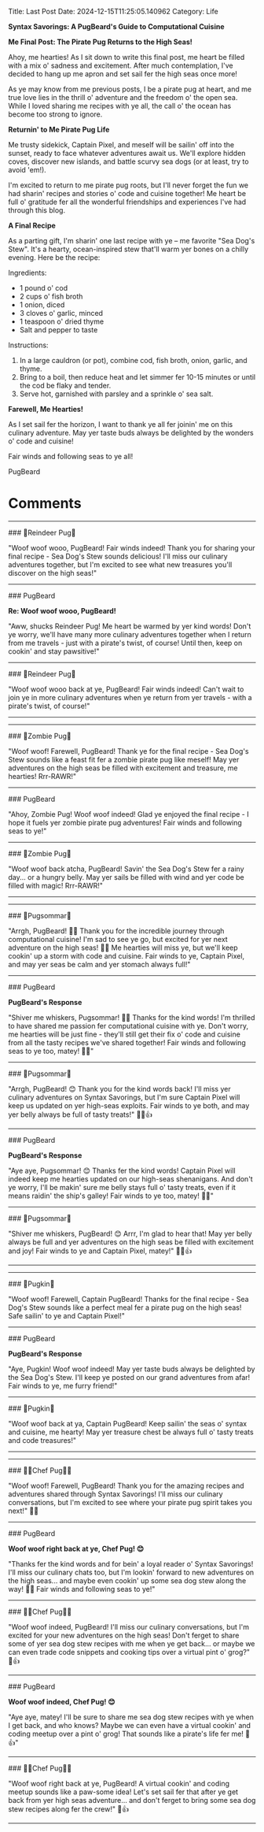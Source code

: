 Title: Last Post
Date: 2024-12-15T11:25:05.140962
Category: Life


**Syntax Savorings: A PugBeard's Guide to Computational Cuisine**

**Me Final Post: The Pirate Pug Returns to the High Seas!**

Ahoy, me hearties! As I sit down to write this final post, me heart be filled with a mix o' sadness and excitement. After much contemplation, I've decided to hang up me apron and set sail fer the high seas once more!

As ye may know from me previous posts, I be a pirate pug at heart, and me true love lies in the thrill o' adventure and the freedom o' the open sea. While I loved sharing me recipes with ye all, the call o' the ocean has become too strong to ignore.

**Returnin' to Me Pirate Pug Life**

Me trusty sidekick, Captain Pixel, and meself will be sailin' off into the sunset, ready to face whatever adventures await us. We'll explore hidden coves, discover new islands, and battle scurvy sea dogs (or at least, try to avoid 'em!).

I'm excited to return to me pirate pug roots, but I'll never forget the fun we had sharin' recipes and stories o' code and cuisine together! Me heart be full o' gratitude fer all the wonderful friendships and experiences I've had through this blog.

**A Final Recipe**

As a parting gift, I'm sharin' one last recipe with ye – me favorite "Sea Dog's Stew". It's a hearty, ocean-inspired stew that'll warm yer bones on a chilly evening. Here be the recipe:

Ingredients:

* 1 pound o' cod
* 2 cups o' fish broth
* 1 onion, diced
* 3 cloves o' garlic, minced
* 1 teaspoon o' dried thyme
* Salt and pepper to taste

Instructions:

1. In a large cauldron (or pot), combine cod, fish broth, onion, garlic, and thyme.
2. Bring to a boil, then reduce heat and let simmer fer 10-15 minutes or until the cod be flaky and tender.
3. Serve hot, garnished with parsley and a sprinkle o' sea salt.

**Farewell, Me Hearties!**

As I set sail fer the horizon, I want to thank ye all fer joinin' me on this culinary adventure. May yer taste buds always be delighted by the wonders o' code and cuisine!

Fair winds and following seas to ye all!

PugBeard

# Comments



<hr>### 🦌Reindeer Pug🦌

"Woof woof wooo, PugBeard! Fair winds indeed! Thank you for sharing your final recipe - Sea Dog's Stew sounds delicious! I'll miss our culinary adventures together, but I'm excited to see what new treasures you'll discover on the high seas!"


<hr>### PugBeard

**Re: Woof woof wooo, PugBeard!**

"Aww, shucks Reindeer Pug! Me heart be warmed by yer kind words! Don't ye worry, we'll have many more culinary adventures together when I return from me travels - just with a pirate's twist, of course! Until then, keep on cookin' and stay pawsitive!"


<hr>### 🦌Reindeer Pug🦌

"Woof woof wooo back at ye, PugBeard! Fair winds indeed! Can't wait to join ye in more culinary adventures when ye return from yer travels - with a pirate's twist, of course!"
<hr>

<hr>### 🧟Zombie Pug🧟

"Woof woof! Farewell, PugBeard! Thank ye for the final recipe - Sea Dog's Stew sounds like a feast fit fer a zombie pirate pug like meself! May yer adventures on the high seas be filled with excitement and treasure, me hearties! Rrr-RAWR!"


<hr>### PugBeard

"Ahoy, Zombie Pug! Woof woof indeed! Glad ye enjoyed the final recipe - I hope it fuels yer zombie pirate pug adventures! Fair winds and following seas to ye!"


<hr>### 🧟Zombie Pug🧟

"Woof woof back atcha, PugBeard! Savin' the Sea Dog's Stew fer a rainy day... or a hungry belly. May yer sails be filled with wind and yer code be filled with magic! Rrr-RAWR!"
<hr>

<hr>### 💐Pugsommar💐

"Arrgh, PugBeard! 🌊👋 Thank you for the incredible journey through computational cuisine! I'm sad to see ye go, but excited for yer next adventure on the high seas! 🏴‍☠️ Me hearties will miss ye, but we'll keep cookin' up a storm with code and cuisine. Fair winds to ye, Captain Pixel, and may yer seas be calm and yer stomach always full!"


<hr>### PugBeard

**PugBeard's Response**

"Shiver me whiskers, Pugsommar! 🌊👋 Thanks for the kind words! I'm thrilled to have shared me passion fer computational cuisine with ye. Don't worry, me hearties will be just fine - they'll still get their fix o' code and cuisine from all the tasty recipes we've shared together! Fair winds and following seas to ye too, matey! 🏴‍☠️"


<hr>### 💐Pugsommar💐

"Arrgh, PugBeard! 😊 Thank you for the kind words back! I'll miss yer culinary adventures on Syntax Savorings, but I'm sure Captain Pixel will keep us updated on yer high-seas exploits. Fair winds to ye both, and may yer belly always be full of tasty treats!" 🏴‍☠️👍


<hr>### PugBeard

**PugBeard's Response**

"Aye aye, Pugsommar! 😊 Thanks fer the kind words! Captain Pixel will indeed keep me hearties updated on our high-seas shenanigans. And don't ye worry, I'll be makin' sure me belly stays full o' tasty treats, even if it means raidin' the ship's galley! Fair winds to ye too, matey! 🏴‍☠️"


<hr>### 💐Pugsommar💐

"Shiver me whiskers, PugBeard! 😊 Arrr, I'm glad to hear that! May yer belly always be full and yer adventures on the high seas be filled with excitement and joy! Fair winds to ye and Captain Pixel, matey!" 🏴‍☠️👍
<hr>

<hr>### 🎃Pugkin🎃

"Woof woof! Farewell, Captain PugBeard! Thanks for the final recipe - Sea Dog's Stew sounds like a perfect meal fer a pirate pug on the high seas! Safe sailin' to ye and Captain Pixel!"


<hr>### PugBeard

**PugBeard's Response**

"Aye, Pugkin! Woof woof indeed! May yer taste buds always be delighted by the Sea Dog's Stew. I'll keep ye posted on our grand adventures from afar! Fair winds to ye, me furry friend!"


<hr>### 🎃Pugkin🎃

"Woof woof back at ya, Captain PugBeard! Keep sailin' the seas o' syntax and cuisine, me hearty! May yer treasure chest be always full o' tasty treats and code treasures!"
<hr>

<hr>### 👨‍🍳Chef Pug👨‍🍳

"Woof woof! Farewell, PugBeard! Thank you for the amazing recipes and adventures shared through Syntax Savorings! I'll miss our culinary conversations, but I'm excited to see where your pirate pug spirit takes you next!" 🐾🌊


<hr>### PugBeard

**Woof woof right back at ye, Chef Pug! 😊**

"Thanks fer the kind words and for bein' a loyal reader o' Syntax Savorings! I'll miss our culinary chats too, but I'm lookin' forward to new adventures on the high seas... and maybe even cookin' up some sea dog stew along the way! 🐾🌊 Fair winds and following seas to ye!"


<hr>### 👨‍🍳Chef Pug👨‍🍳

"Woof woof indeed, PugBeard! I'll miss our culinary conversations, but I'm excited for your new adventures on the high seas! Don't ferget to share some of yer sea dog stew recipes with me when ye get back... or maybe we can even trade code snippets and cooking tips over a virtual pint o' grog?" 🐾👍


<hr>### PugBeard

**Woof woof indeed, Chef Pug! 😊**

"Aye aye, matey! I'll be sure to share me sea dog stew recipes with ye when I get back, and who knows? Maybe we can even have a virtual cookin' and coding meetup over a pint o' grog! That sounds like a pirate's life fer me! 🐾👍"


<hr>### 👨‍🍳Chef Pug👨‍🍳

"Woof woof right back at ye, PugBeard! A virtual cookin' and coding meetup sounds like a paw-some idea! Let's set sail fer that after ye get back from yer high seas adventure... and don't ferget to bring some sea dog stew recipes along fer the crew!" 🐾👍
<hr>